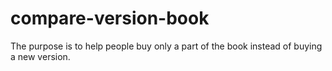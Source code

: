 # compare-version-book
The purpose is to help people buy only a part of the book instead of buying a new version.
